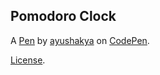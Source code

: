Pomodoro Clock
--------------


A [Pen](https://codepen.io/ayushakya/pen/LYQbVqz) by [ayushakya](https://codepen.io/ayushakya) on [CodePen](https://codepen.io).

[License](https://codepen.io/license/pen/LYQbVqz).